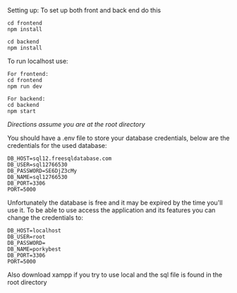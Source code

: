 Setting up:
To set up both front and back end do this
```
cd frontend
npm install

cd backend
npm install
```

To run localhost use:
```
For frontend:
cd frontend
npm run dev

For backend:
cd backend
npm start
```
*Directions assume you are at the root directory*


You should have a .env file to store your database credentials, below are the credentials for the used database:
```
DB_HOST=sql12.freesqldatabase.com
DB_USER=sql12766530
DB_PASSWORD=SE6DjZ3cMy
DB_NAME=sql12766530
DB_PORT=3306
PORT=5000
```
Unfortunately the database is free and it may be expired by the time you'll use it.
To be able to use access the application and its features you can change the credentials to:
```
DB_HOST=localhost
DB_USER=root
DB_PASSWORD=
DB_NAME=porkybest
DB_PORT=3306
PORT=5000
```
Also download xampp if you try to use local and the sql file is found in the root directory
